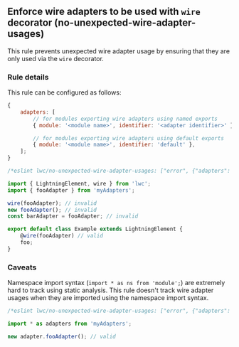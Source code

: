 ## Enforce wire adapters to be used with `wire` decorator (no-unexpected-wire-adapter-usages)

This rule prevents unexpected wire adapter usage by ensuring that they are only used via the `wire` decorator.

### Rule details

This rule can be configured as follows:

```js
{
    adapters: [
        // for modules exporting wire adapters using named exports
        { module: '<module name>', identifier: '<adapter identifier>' },

        // for modules exporting wire adapters using default exports
        { module: '<module name>', identifier: 'default' },
    ];
}
```

```js
/*eslint lwc/no-unexpected-wire-adapter-usages: ["error", {"adapters": [{"module": "myAdapters", "identifier": "fooAdapter"}]}]*/

import { LightningElement, wire } from 'lwc';
import { fooAdapter } from 'myAdapters';

wire(fooAdapter); // invalid
new fooAdapter(); // invalid
const barAdapter = fooAdapter; // invalid

export default class Example extends LightningElement {
    @wire(fooAdapter) // valid
    foo;
}
```

### Caveats

Namespace import syntax (`import * as ns from 'module';`) are extremely hard to track using static analysis. This rule doesn't track wire adapter usages when they are imported using the namespace import syntax.

```js
/*eslint lwc/no-unexpected-wire-adapter-usages: ["error", {"adapters": [{"module": "myAdapters", "identifier": "fooAdapter"}]}]*/

import * as adapters from 'myAdapters';

new adapter.fooAdapter(); // valid
```
